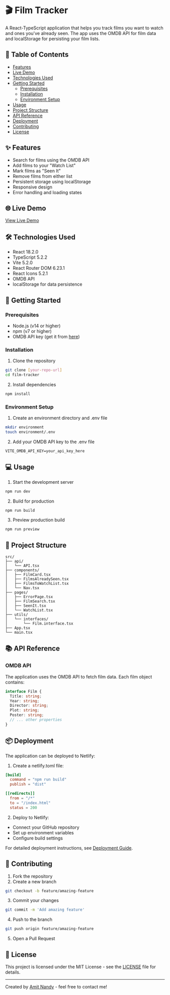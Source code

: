 # 🎬 Film Tracker

A React-TypeScript application that helps you track films you want to watch and ones you've already seen. The app uses the OMDB API for film data and localStorage for persisting your film lists.

## 📑 Table of Contents
- [Features](#features)
- [Live Demo](#live-demo)
- [Technologies Used](#technologies-used)
- [Getting Started](#getting-started)
  - [Prerequisites](#prerequisites)
  - [Installation](#installation)
  - [Environment Setup](#environment-setup)
- [Usage](#usage)
- [Project Structure](#project-structure)
- [API Reference](#api-reference)
- [Deployment](#deployment)
- [Contributing](#contributing)
- [License](#license)

## ✨ Features
- Search for films using the OMDB API
- Add films to your "Watch List"
- Mark films as "Seen It"
- Remove films from either list
- Persistent storage using localStorage
- Responsive design
- Error handling and loading states

## 🌐 Live Demo
[View Live Demo](https://myfilmtracker.netlify.app/)

## 🛠 Technologies Used
- React 18.2.0
- TypeScript 5.2.2
- Vite 5.2.0
- React Router DOM 6.23.1
- React Icons 5.2.1
- OMDB API
- localStorage for data persistence

## 🚀 Getting Started

### Prerequisites
- Node.js (v14 or higher)
- npm (v7 or higher)
- OMDB API key (get it from [here](http://www.omdbapi.com/apikey.aspx))

### Installation
1. Clone the repository
```bash
git clone [your-repo-url]
cd film-tracker
```

2. Install dependencies
```bash
npm install
```

### Environment Setup
1. Create an environment directory and .env file
```bash
mkdir environment
touch environment/.env
```

2. Add your OMDB API key to the .env file
```env
VITE_OMDB_API_KEY=your_api_key_here
```

## 💻 Usage
1. Start the development server
```bash
npm run dev
```

2. Build for production
```bash
npm run build
```

3. Preview production build
```bash
npm run preview
```

## 📁 Project Structure
```
src/
├── api/
│   └── API.tsx
├── components/
│   ├── FilmCard.tsx
│   ├── FilmsAlreadySeen.tsx
│   ├── FilmsToWatchList.tsx
│   └── Nav.tsx
├── pages/
│   ├── ErrorPage.tsx
│   ├── FilmSearch.tsx
│   ├── SeenIt.tsx
│   └── WatchList.tsx
├── utils/
│   └── interfaces/
│       └── Film.interface.tsx
├── App.tsx
└── main.tsx
```

## 📚 API Reference

### OMDB API
The application uses the OMDB API to fetch film data. Each film object contains:
```typescript
interface Film {
  Title: string;
  Year: string;
  Director: string;
  Plot: string;
  Poster: string;
  // ... other properties
}
```

## 📦 Deployment
The application can be deployed to Netlify:

1. Create a netlify.toml file:
```toml
[build]
  command = "npm run build"
  publish = "dist"

[[redirects]]
  from = "/*"
  to = "/index.html"
  status = 200
```

2. Deploy to Netlify:
- Connect your GitHub repository
- Set up environment variables
- Configure build settings

For detailed deployment instructions, see [Deployment Guide](your-deployment-doc-link).

## 🤝 Contributing
1. Fork the repository
2. Create a new branch
```bash
git checkout -b feature/amazing-feature
```
3. Commit your changes
```bash
git commit -m 'Add amazing feature'
```
4. Push to the branch
```bash
git push origin feature/amazing-feature
```
5. Open a Pull Request

## 📄 License
This project is licensed under the MIT License - see the [LICENSE](LICENSE) file for details.

---

Created by [Amit Nandy](https://github.com/nandyamit/) - feel free to contact me!